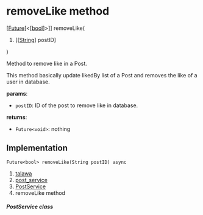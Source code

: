 
<div>

# removeLike method

</div>


[[Future](https://api.flutter.dev/flutter/dart-core/Future-class.html)[\<[[bool](https://api.flutter.dev/flutter/dart-core/bool-class.html)]\>]]
removeLike(

1.  [[[String](https://api.flutter.dev/flutter/dart-core/String-class.md)]
    postID]

)



Method to remove like in a Post.

This method basically update likedBy list of a Post and removes the like
of a user in database.

**params**:

-   `postID`: ID of the post to remove like in database.

**returns**:

-   `Future<void>`: nothing



## Implementation

``` language-dart
Future<bool> removeLike(String postID) async 
```







1.  [talawa](../../index.md)
2.  [post_service](../../services_post_service/)
3.  [PostService](../../services_post_service/PostService-class.md)
4.  removeLike method

##### PostService class







